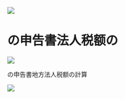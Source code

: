 ![](https://www.nta.go.jp/tmp/7e57495b-39be-4a84-b929-54ec4e23f155/images/ccfcd49612c11cd5eabfdcc72b5ebf51924250f7a2d54ac672d2b575be15c7b4.jpg)

# の申告書法人税额の

![](https://www.nta.go.jp/tmp/7e57495b-39be-4a84-b929-54ec4e23f155/images/f794e9ab727cc65851c9b15d8780155e185ee93473c3867343232f620651dfec.jpg)

の申告書地方法人税额の計算

![](https://www.nta.go.jp/tmp/7e57495b-39be-4a84-b929-54ec4e23f155/images/7826106c0b28f5f8a37e9d09485d981534ae730b34c1de6e10fef67dd70ea582.jpg)